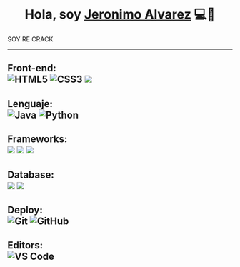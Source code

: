 <h1 align="center">Hola, soy <a href="https://aristi.dev">Jeronimo Alvarez</a> 💻👋</h1>


SOY RE CRACK

---
Front-end:
 <br>
![HTML5](https://img.shields.io/badge/-HTML5-%23E44D27?style=flat-square&logo=html5&logoColor=ffffff)
![CSS3](https://img.shields.io/badge/-CSS3-%231572B6?style=flat-square&logo=css3)
<img src="https://img.shields.io/badge/-JavaScript-eed718?style=flat&logo=javascript&logoColor=ffffff">
---
Lenguaje:
<br>
![Java](https://img.shields.io/badge/Java-orange?style=flat&logo=java&logoColor=white&link=https://github.com/pranjaljain0)
![Python](http://img.shields.io/badge/-Python-3776AB?style=flat-square&logo=python&logoColor=ffff4a)
---
Frameworks:
 <br>
<img src="https://img.shields.io/badge/-Node.js-3C873A?style=flat&logo=Node.js&logoColor=white"> <img src="https://img.shields.io/badge/-Bootstrap-563D7C?style=flat&logo=bootstrap&logoColor=white"> <img src="https://img.shields.io/badge/-django-black?style=flat&logo=django">
---
Database:
 <br>
<img src="https://img.shields.io/badge/-MySQL-F29111?style=flat&logo=mysql&logoColor=FFFFFF"> <img src="https://img.shields.io/badge/-MongoDB-4DB33D?style=flat&logo=mongodb&logoColor=FFFFFF">
---
Deploy:
<br>
![Git](https://img.shields.io/badge/-Git-black?style=flat-square&logo=git)
![GitHub](https://img.shields.io/badge/-GitHub-181717?style=flat-square&logo=github)
---
Editors:
<br>
![VS Code](http://img.shields.io/badge/-VS%20Code-007ACC?style=flat-square&logo=visual-studio-code)
---
